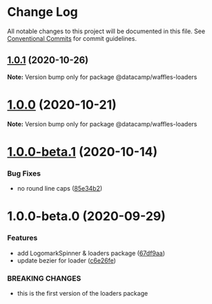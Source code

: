 # Change Log

All notable changes to this project will be documented in this file.
See [Conventional Commits](https://conventionalcommits.org) for commit guidelines.

## [1.0.1](https://github.com/datacamp/design-system/compare/@datacamp/waffles-loaders@1.0.0...@datacamp/waffles-loaders@1.0.1) (2020-10-26)

**Note:** Version bump only for package @datacamp/waffles-loaders





# [1.0.0](https://github.com/datacamp/design-system/compare/@datacamp/waffles-loaders@1.0.0-beta.1...@datacamp/waffles-loaders@1.0.0) (2020-10-21)

**Note:** Version bump only for package @datacamp/waffles-loaders





# [1.0.0-beta.1](https://github.com/datacamp/design-system/compare/@datacamp/waffles-loaders@1.0.0-beta.0...@datacamp/waffles-loaders@1.0.0-beta.1) (2020-10-14)


### Bug Fixes

* no round line caps ([85e34b2](https://github.com/datacamp/design-system/commit/85e34b2))





# 1.0.0-beta.0 (2020-09-29)


### Features

* add LogomarkSpinner & loaders package ([67df9aa](https://github.com/datacamp/design-system/commit/67df9aa))
* update bezier for loader ([c6e26fe](https://github.com/datacamp/design-system/commit/c6e26fe))


### BREAKING CHANGES

* this is the first version of the loaders package
